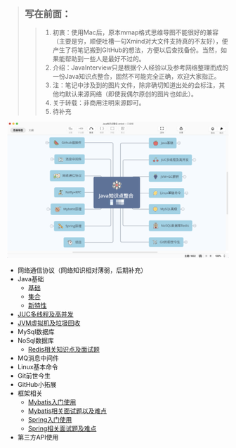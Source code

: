 > ## 写在前面：
>
> > 1. 初衷：使用Mac后，原本mmap格式思维导图不能很好的兼容（主要是穷，顺便吐槽一句Xmind对大文件支持真的不友好），便产生了将笔记搬到GItHub的想法，方便以后查找备份。当然，如果能帮助到一些人是最好不过的。
> > 2. 介绍：JavaInterview只是根据个人经验以及参考网络整理而成的一份Java知识点整合，固然不可能完全正确，欢迎大家指正。
> > 3. 注：笔记中涉及到的图片文件，除非确切知道出处的会标注，其他均默认来源网络（即使我偶尔原创的图片也如此）。
> > 4. 关于转载：非商用注明来源即可。
> > 5. 待补充

![Image](./pictures/home/思维导图总览截图.png)

- 网络通信协议（网络知识相对薄弱，后期补充）
- Java基础
  - [基础](https://github.com/nanhuaijin/JavaInterview/blob/master/docs/basis/Java基础.md)
  - [集合](https://github.com/nanhuaijin/JavaInterview/blob/master/docs/basis/Java集合.md)
  - [新特性](https://github.com/nanhuaijin/JavaInterview/blob/master/docs/basis/Java8新特性.md)
- [JUC多线程及高并发](https://github.com/nanhuaijin/JavaInterview/blob/master/docs/juc/JUC高并发.md)
- [JVM虚拟机及垃圾回收](https://github.com/nanhuaijin/JavaInterview/blob/master/docs/jvm/JVM.md)
- MySql数据库
- NoSql数据库
  - [Redis相关知识点及面试题](https://github.com/nanhuaijin/JavaInterview/blob/master/docs/nosql/redis/Redis.md)
- MQ消息中间件
- Linux基本命令
- Git前世今生
- GitHub小拓展
- 框架相关
  - [Mybatis入门使用](https://github.com/nanhuaijin/JavaInterview/blob/master/docs/frame/Mybatis基础.md)
  - [Mybatis相关面试题以及难点](https://github.com/nanhuaijin/JavaInterview/blob/master/docs/frame/Mybatis面试.md)
  - [Spring入门使用](https://github.com/nanhuaijin/JavaInterview/blob/master/docs/frame/Spring基础.md)
  - [Spring相关面试题及难点](https://github.com/nanhuaijin/JavaInterview/blob/master/docs/frame/Spring面试.md)
- 第三方API使用

